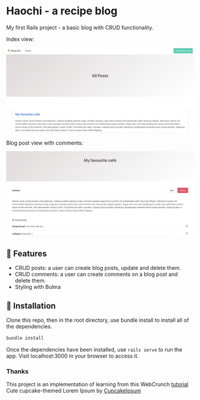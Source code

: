 # Haochi - a recipe blog

My first Rails project - a basic blog with CRUD functionality.

Index view:

![screenshot](https://github.com/ariane-h/rails_recipe_blog/blob/master/public/haochi_screenshot_two.png)

Blog post view with comments:

![screenshot](https://github.com/ariane-h/rails_recipe_blog/blob/master/public/haochi_screenshot_one.png)

## :art: Features

- CRUD posts: a user can create blog posts, update and delete them.
- CRUD comments: a user can create comments on a blog post and delete them.
- Styling with Bulma

## :wrench: Installation

Clone this repo, then in the root directory, use bundle install to install all of the dependencies.

```bash
bundle install
```

Once the dependencies have been installed, use `rails serve` to run the app. Visit localhost:3000 in your browser to access it.

### Thanks

This project is an implementation of learning from this WebCrunch [tutorial](https://youtu.be/XEkJ3vZb6-Q)
Cute cupcake-themed Lorem Ipsum by [CupcakeIpsum](http://www.cupcakeipsum.com/)
